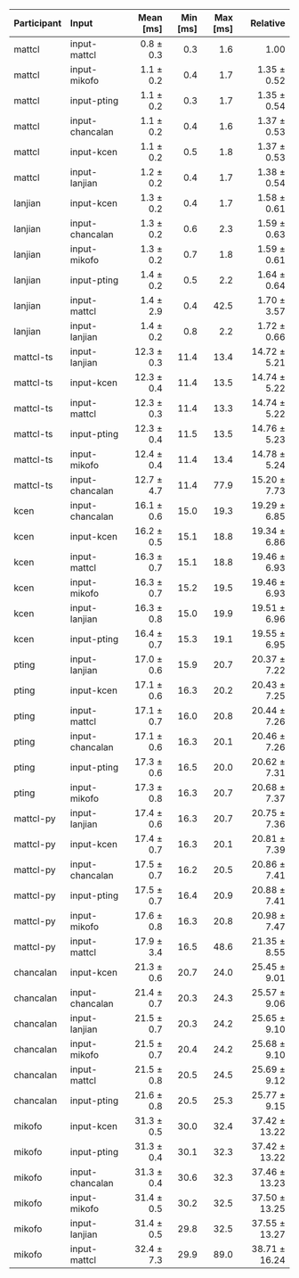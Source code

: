 | Participant | Input | Mean [ms] | Min [ms] | Max [ms] | Relative |
|:---|:---|---:|---:|---:|---:|
| mattcl | input-mattcl | 0.8 ± 0.3 | 0.3 | 1.6 | 1.00 |
| mattcl | input-mikofo | 1.1 ± 0.2 | 0.4 | 1.7 | 1.35 ± 0.52 |
| mattcl | input-pting | 1.1 ± 0.2 | 0.3 | 1.7 | 1.35 ± 0.54 |
| mattcl | input-chancalan | 1.1 ± 0.2 | 0.4 | 1.6 | 1.37 ± 0.53 |
| mattcl | input-kcen | 1.1 ± 0.2 | 0.5 | 1.8 | 1.37 ± 0.53 |
| mattcl | input-lanjian | 1.2 ± 0.2 | 0.4 | 1.7 | 1.38 ± 0.54 |
| lanjian | input-kcen | 1.3 ± 0.2 | 0.4 | 1.7 | 1.58 ± 0.61 |
| lanjian | input-chancalan | 1.3 ± 0.2 | 0.6 | 2.3 | 1.59 ± 0.63 |
| lanjian | input-mikofo | 1.3 ± 0.2 | 0.7 | 1.8 | 1.59 ± 0.61 |
| lanjian | input-pting | 1.4 ± 0.2 | 0.5 | 2.2 | 1.64 ± 0.64 |
| lanjian | input-mattcl | 1.4 ± 2.9 | 0.4 | 42.5 | 1.70 ± 3.57 |
| lanjian | input-lanjian | 1.4 ± 0.2 | 0.8 | 2.2 | 1.72 ± 0.66 |
| mattcl-ts | input-lanjian | 12.3 ± 0.3 | 11.4 | 13.4 | 14.72 ± 5.21 |
| mattcl-ts | input-kcen | 12.3 ± 0.4 | 11.4 | 13.5 | 14.74 ± 5.22 |
| mattcl-ts | input-mattcl | 12.3 ± 0.3 | 11.4 | 13.3 | 14.74 ± 5.22 |
| mattcl-ts | input-pting | 12.3 ± 0.4 | 11.5 | 13.5 | 14.76 ± 5.23 |
| mattcl-ts | input-mikofo | 12.4 ± 0.4 | 11.4 | 13.4 | 14.78 ± 5.24 |
| mattcl-ts | input-chancalan | 12.7 ± 4.7 | 11.4 | 77.9 | 15.20 ± 7.73 |
| kcen | input-chancalan | 16.1 ± 0.6 | 15.0 | 19.3 | 19.29 ± 6.85 |
| kcen | input-kcen | 16.2 ± 0.5 | 15.1 | 18.8 | 19.34 ± 6.86 |
| kcen | input-mattcl | 16.3 ± 0.7 | 15.1 | 18.8 | 19.46 ± 6.93 |
| kcen | input-mikofo | 16.3 ± 0.7 | 15.2 | 19.5 | 19.46 ± 6.93 |
| kcen | input-lanjian | 16.3 ± 0.8 | 15.0 | 19.9 | 19.51 ± 6.96 |
| kcen | input-pting | 16.4 ± 0.7 | 15.3 | 19.1 | 19.55 ± 6.95 |
| pting | input-lanjian | 17.0 ± 0.6 | 15.9 | 20.7 | 20.37 ± 7.22 |
| pting | input-kcen | 17.1 ± 0.6 | 16.3 | 20.2 | 20.43 ± 7.25 |
| pting | input-mattcl | 17.1 ± 0.7 | 16.0 | 20.8 | 20.44 ± 7.26 |
| pting | input-chancalan | 17.1 ± 0.6 | 16.3 | 20.1 | 20.46 ± 7.26 |
| pting | input-pting | 17.3 ± 0.6 | 16.5 | 20.0 | 20.62 ± 7.31 |
| pting | input-mikofo | 17.3 ± 0.8 | 16.3 | 20.7 | 20.68 ± 7.37 |
| mattcl-py | input-lanjian | 17.4 ± 0.6 | 16.3 | 20.7 | 20.75 ± 7.36 |
| mattcl-py | input-kcen | 17.4 ± 0.7 | 16.3 | 20.1 | 20.81 ± 7.39 |
| mattcl-py | input-chancalan | 17.5 ± 0.7 | 16.2 | 20.5 | 20.86 ± 7.41 |
| mattcl-py | input-pting | 17.5 ± 0.7 | 16.4 | 20.9 | 20.88 ± 7.41 |
| mattcl-py | input-mikofo | 17.6 ± 0.8 | 16.3 | 20.8 | 20.98 ± 7.47 |
| mattcl-py | input-mattcl | 17.9 ± 3.4 | 16.5 | 48.6 | 21.35 ± 8.55 |
| chancalan | input-kcen | 21.3 ± 0.6 | 20.7 | 24.0 | 25.45 ± 9.01 |
| chancalan | input-chancalan | 21.4 ± 0.7 | 20.3 | 24.3 | 25.57 ± 9.06 |
| chancalan | input-lanjian | 21.5 ± 0.7 | 20.3 | 24.2 | 25.65 ± 9.10 |
| chancalan | input-mikofo | 21.5 ± 0.7 | 20.4 | 24.2 | 25.68 ± 9.10 |
| chancalan | input-mattcl | 21.5 ± 0.8 | 20.5 | 24.5 | 25.69 ± 9.12 |
| chancalan | input-pting | 21.6 ± 0.8 | 20.5 | 25.3 | 25.77 ± 9.15 |
| mikofo | input-kcen | 31.3 ± 0.5 | 30.0 | 32.4 | 37.42 ± 13.22 |
| mikofo | input-pting | 31.3 ± 0.4 | 30.1 | 32.3 | 37.42 ± 13.22 |
| mikofo | input-chancalan | 31.3 ± 0.4 | 30.6 | 32.3 | 37.46 ± 13.23 |
| mikofo | input-mikofo | 31.4 ± 0.5 | 30.2 | 32.5 | 37.50 ± 13.25 |
| mikofo | input-lanjian | 31.4 ± 0.5 | 29.8 | 32.5 | 37.55 ± 13.27 |
| mikofo | input-mattcl | 32.4 ± 7.3 | 29.9 | 89.0 | 38.71 ± 16.24 |
